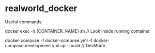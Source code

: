 # realworld_docker

Useful commands:

docker exec -it {CONTAINER_NAME} sh 
// Look inside running container

docker-compose -f docker-compose.yml -f docker-compose.development.yml up --build
// DevMode
